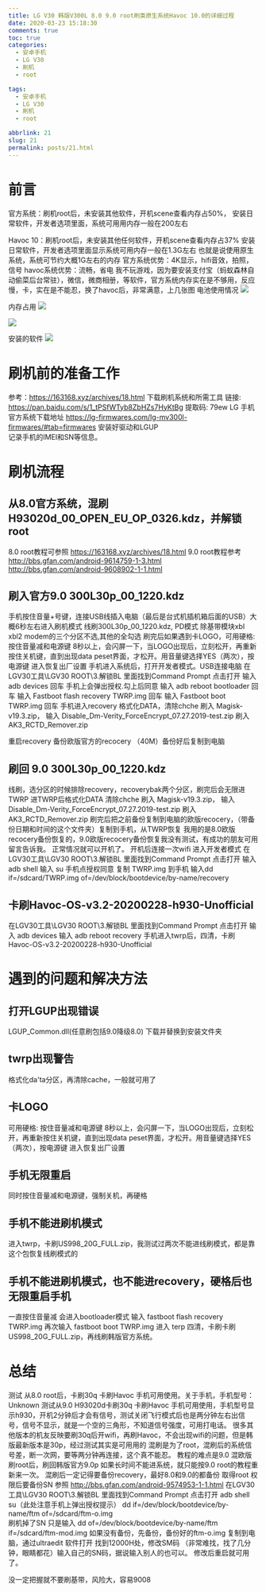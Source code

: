 ```yaml
---
title: LG V30 韩版V300L 8.0 9.0 root刷类原生系统Havoc 10.0的详细过程
date: 2020-03-23 15:18:30
comments: true
toc: true
categories:
  - 安卓手机
  - LG V30
  - 刷机
  - root

tags:
  - 安卓手机
  - LG V30
  - 刷机
  - root

abbrlink: 21
slug: 21
permalink: posts/21.html
---
```



# 前言
官方系统：刷机root后，未安装其他软件，开机scene查看内存占50%，
安装日常软件，开发者选项里面，系统可用用内存一般在200左右
<!-- more -->
Havoc 10：刷机root后，未安装其他任何软件，开机scene查看内存占37%
安装日常软件，开发者选项里面显示系统可用内存一般在1.3G左右
也就是说使用原生系统，系统可节约大概1G左右的内存
官方系统优势：4K显示，hifi音效，拍照，信号
havoc系统优势：流畅，省电
我不玩游戏，因为要安装支付宝（蚂蚁森林自动偷菜后台常驻），微信，微商相册，等软件，官方系统内存实在是不够用，反应慢，卡，实在是不能忍，换了havoc后，非常满意，上几张图
电池使用情况
![](https://cdn.jsdelivr.net/gh/waimao8/image@master/电池2.jpg)


内存占用
![](https://cdn.jsdelivr.net/gh/waimao8/image@master/内存2.jpg)


![](https://cdn.jsdelivr.net/gh/waimao8/image@master/内存3.jpg)





安装的软件
![](https://cdn.jsdelivr.net/gh/waimao8/image@master/软件.jpg)

# 刷机前的准备工作
参考：https://163168.xyz/archives/18.html
下载刷机系统和所需工具
链接: https://pan.baidu.com/s/1_tPSfWTyb8ZbHZs7HyKtBg 提取码: 79ew
LG 手机官方系统下载地址
https://lg-firmwares.com/lg-mv300l-firmwares/#tab=firmwares
安装好驱动和LGUP  
记录手机的IMEI和SN等信息。

# 刷机流程
## 从8.0官方系统，混刷H93020d_00_OPEN_EU_OP_0326.kdz，并解锁root
8.0 root教程可参照
 https://163168.xyz/archives/18.html
9.0 root教程参考
http://bbs.gfan.com/android-9614759-1-3.html
http://bbs.gfan.com/android-9608902-1-1.html
## 刷入官方9.0 300L30p_00_1220.kdz

手机按住音量+号键，连接USB线插入电脑（最后是台式机插机箱后面的USB）大概6秒左右进入刷机模式
线刷300L30p_00_1220.kdz,  PD模式 除基带模块xbl xbl2 modem的三个分区不选,其他的全勾选
刷完后如果遇到卡LOGO，可用硬格: 按住音量减和电源键 8秒以上，会闪屏一下，当LOGO出现后，立刻松开，再重新按住关机键，直到出现data peset界面，才松开。用音量键选择YES（两次），按电源键 进入恢复出厂设置
手机进入系统后，打开开发者模式。USB连接电脑
在LGV30工具\LGV30 ROOT\3.解锁BL 里面找到Command Prompt  点击打开
输入adb  devices 回车     手机上会弹出授权.勾上后同意
输入  adb reboot bootloader  回车
输入 Fastboot flash recovery TWRP.img  回车
输入 Fastboot boot TWRP.img 回车
手机进入recovery 格式化DATA，清除chche
刷入 Magisk-v19.3.zip，
输入 Disable_Dm-Verity_ForceEncrypt_07.27.2019-test.zip
刷入 AK3_RCTD_Remover.zip

重启recovery  备份欧版官方的recocery （40M）备份好后复制到电脑
## 刷回 9.0 300L30p_00_1220.kdz
线刷，选分区的时候排除recovery，recoverybak两个分区，刷完后会无限进TWRP
进TWRP后格式化DATA  清除chche 
刷入 Magisk-v19.3.zip，
输入 Disable_Dm-Verity_ForceEncrypt_07.27.2019-test.zip
刷入 AK3_RCTD_Remover.zip
刷完后把之前备份复制到电脑的欧版recocery，（带备份日期和时间的这个文件夹）复制到手机，从TWRP恢复
我用的是8.0欧版recocery备份恢复的，9.0欧版recocery备份恢复我没有测试，有成功的朋友可用留言告诉我。
正常情况就可以开机了。
开机后连接一次wifi
进入开发者模式
在LGV30工具\LGV30 ROOT\3.解锁BL 里面找到Command Prompt  点击打开
输入adb shell
输入 su   手机点授权同意
复制 TWRP.img  到手机
输入dd if=/sdcard/TWRP.img of=/dev/block/bootdevice/by-name/recovery

## 卡刷Havoc-OS-v3.2-20200228-h930-Unofficial
在LGV30工具\LGV30 ROOT\3.解锁BL 里面找到Command Prompt  点击打开
输入 adb devices
输入 adb reboot recovery
手机进入twrp后，四清，卡刷Havoc-OS-v3.2-20200228-h930-Unofficial


# 遇到的问题和解决方法
## 打开LGUP出现错误
LGUP_Common.dll(任意刷包括9.0降级8.0)  下载并替换到安装文件夹
## twrp出现警告
格式化da'ta分区，再清除cache，一般就可用了
## 卡LOGO
可用硬格: 按住音量减和电源键 8秒以上，会闪屏一下，当LOGO出现后，立刻松开，再重新按住关机键，直到出现data peset界面，才松开。用音量键选择YES（两次），按电源键 进入恢复出厂设置
## 手机无限重启
同时按住音量减和电源键，强制关机，再硬格
##  手机不能进刷机模式
进入twrp，卡刷US998_20G_FULL.zip，我测试过两次不能进线刷模式，都是靠这个包恢复线刷模式的
## 手机不能进刷机模式，也不能进recovery，硬格后也无限重启手机
一直按住音量减 会进入bootloader模式
输入
fastboot flash recovery TWRP.img
再次输入
fastboot boot TWRP.img
进入 terp 四清，卡刷卡刷US998_20G_FULL.zip，再线刷韩版官方系统。

# 总结
 测试 从8.0 root后，卡刷30q 卡刷Havoc   手机可用使用。关于手机，手机型号：Unknown
测试从9.0 H93020d卡刷30q 卡刷Havoc  手机可用使用，手机型号显示h930，开机2分钟后才会有信号，测试关闭飞行模式后也是两分钟左右出信号，信号不显示，就是一个空的三角形，不知道信号强度，可用打电话。
很多其他版本的机友反映要刷30q后开wifi，再刷Havoc，不会出现wifi的问题，但是韩版最新版本是30p，经过测试其实是可用用的
混刷是为了root，混刷后的系统信号差，断一次网，要等两分钟再连接，这个真不能忍。
教程的难点是9.0 混欧版刷root后，刷回韩版官方9.0p   如果长时间不能进系统，就只能按9.0 root的教程重新来一次。
混刷后一定记得要备份recovery，最好8.0和9.0的都备份 
取得root 权限后要备份SN
参照 http://bbs.gfan.com/android-9574953-1-1.html
在LGV30工具\LGV30 ROOT\3.解锁BL 里面找到Command Prompt  点击打开
adb shell
su（此处注意手机上弹出授权提示）
dd if=/dev/block/bootdevice/by-name/ftm of=/sdcard/ftm-o.img  
刷机掉了SN 只是输入 dd of=/dev/block/bootdevice/by-name/ftm if=/sdcard/ftm-mod.img
如果没有备份，先备份，备份好的ftm-o.img 复制到电脑，通过ultraedit 软件打开
找到12000H处，修改SM码 （非常难找，找了几分钟，眼睛都花）输入自己的SN码，据说输入别人的也可以。
修改后重启就可用了。

没一定把握就不要刷基带，风险大，容易9008
